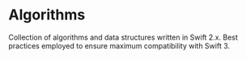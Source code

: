 # Algorithms
Collection of algorithms and data structures written in Swift 2.x. Best practices employed to ensure maximum compatibility with Swift 3.
